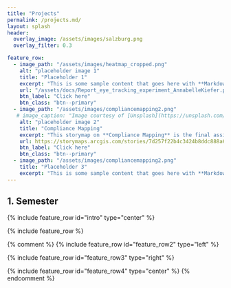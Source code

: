 ```yaml
---
title: "Projects"
permalink: /projects.md/
layout: splash
header:
  overlay_image: /assets/images/salzburg.png
  overlay_filter: 0.3

feature_row:
  - image_path: "/assets/images/heatmap_cropped.png"
    alt: "placeholder image 1"
    title: "Placeholder 1"
    excerpt: "This is some sample content that goes here with **Markdown** formatting."
    url: "/assets/docs/Report_eye_tracking_experiment_AnnabelleKiefer.pdf"
    btn_label: "Click here"
    btn_class: "btn--primary"
  - image_path: "/assets/images/compliancemapping2.png" 
   # image_caption: "Image courtesy of [Unsplash](https://unsplash.com/)"
    alt: "placeholder image 2"
    title: "Compliance Mapping"
    excerpt: "This storymap on **Compliance Mapping** is the final assignment in the Course *Geohumanitarian Action*."
    url: https://storymaps.arcgis.com/stories/7d257f22b4c3424b8ddc888a6cd4669b
    btn_label: "Click here"
    btn_class: "btn--primary"
  - image_path: "/assets/images/compliancemapping2.png"
    title: "Placeholder 3"
    excerpt: "This is some sample content that goes here with **Markdown** formatting."
---
```

<h2>1. Semester</h2>
{% include feature_row id="intro" type="center" %}

{% include feature_row %}

{% comment %}
{% include feature_row id="feature_row2" type="left" %}

{% include feature_row id="feature_row3" type="right" %}

{% include feature_row id="feature_row4" type="center" %}
{% endcomment %}